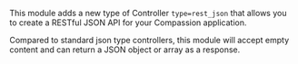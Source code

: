This module adds a new type of Controller `type=rest_json` that allows you to create
a RESTful JSON API for your Compassion application.

Compared to standard json type controllers, this module will accept empty content
and can return a JSON object or array as a response.